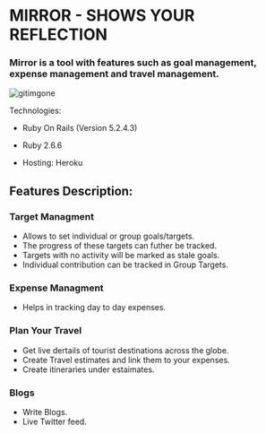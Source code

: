 # MIRROR - SHOWS YOUR REFLECTION

### Mirror is a tool with features such as goal management, expense management and travel management.
![gitimgone](https://user-images.githubusercontent.com/67291900/121139578-86d85800-c856-11eb-859d-218ef35ef162.PNG)

Technologies: 

* Ruby On Rails (Version 5.2.4.3)

* Ruby 2.6.6

* Hosting: Heroku

## Features Description: 

 ### Target Managment

* Allows to set individual or group goals/targets.
* The progress of these targets can futher be tracked. 
* Targets with no activity will be marked as stale goals. 
* Individual contribution can be tracked in Group Targets.

### Expense Managment

* Helps in tracking day to day expenses. 


### Plan Your Travel

* Get live dertails of tourist destinations across the globe.
* Create Travel estimates and link them to your expenses.
* Create itineraries under estaimates.

### Blogs

* Write Blogs. 
* Live Twitter feed.

